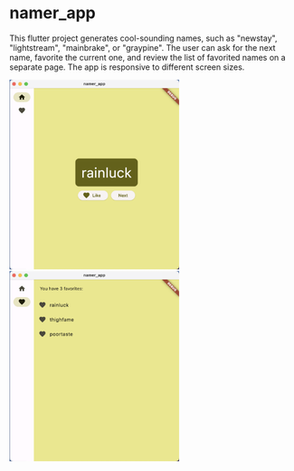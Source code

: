 # namer_app

This flutter project generates cool-sounding names, such as "newstay", "lightstream", "mainbrake", or "graypine". The user can ask for the next name, favorite the current one, and review the list of favorited names on a separate page. The app is responsive to different screen sizes.



<img src="img1.png" alt="Alt Text" width="300"> <img src="img2.png" alt="Alt Text" width="300">

